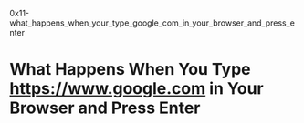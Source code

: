 0x11-what_happens_when_your_type_google_com_in_your_browser_and_press_enter
# **What Happens When You Type https://www.google.com in Your Browser and Press Enter**
